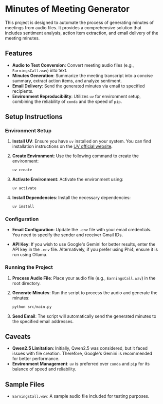 # Minutes of Meeting Generator

This project is designed to automate the process of generating minutes of meetings from audio files. It provides a comprehensive solution that includes sentiment analysis, action item extraction, and email delivery of the meeting minutes.

## Features

- **Audio to Text Conversion**: Convert meeting audio files (e.g., `EarningsCall.wav`) into text.
- **Minutes Generation**: Summarize the meeting transcript into a concise summary, extract action items, and analyze sentiment.
- **Email Delivery**: Send the generated minutes via email to specified recipients.
- **Environment Reproducibility**: Utilizes `uv` for environment setup, combining the reliability of `conda` and the speed of `pip`.

## Setup Instructions

### Environment Setup

1. **Install UV**: Ensure you have `uv` installed on your system. You can find installation instructions on the [UV official website](https://docs.astral.sh/uv/).

2. **Create Environment**: Use the following command to create the environment:

   ```bash
   uv create
   ```

3. **Activate Environment**: Activate the environment using:

   ```bash
   uv activate
   ```

4. **Install Dependencies**: Install the necessary dependencies:
   ```bash
   uv install
   ```

### Configuration

- **Email Configuration**: Update the `.env` file with your email credentials. You need to specify the sender and receiver Gmail IDs.

- **API Key**: If you wish to use Google's Gemini for better results, enter the API key in the `.env` file. Alternatively, if you prefer using Phi4, ensure it is run using Ollama.

### Running the Project

1. **Process Audio File**: Place your audio file (e.g., `EarningsCall.wav`) in the root directory.

2. **Generate Minutes**: Run the script to process the audio and generate the minutes:

   ```bash
   python src/main.py
   ```

3. **Send Email**: The script will automatically send the generated minutes to the specified email addresses.

## Caveats

- **Qwen2.5 Limitation**: Initially, Qwen2.5 was considered, but it faced issues with file creation. Therefore, Google's Gemini is recommended for better performance.
- **Environment Management**: `uv` is preferred over `conda` and `pip` for its balance of speed and reliability.

## Sample Files

- `EarningsCall.wav`: A sample audio file included for testing purposes.
